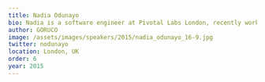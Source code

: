 ```yaml
---
title: Nadia Odunayo
bio: Nadia is a software engineer at Pivotal Labs London, recently working on the Cloud Foundry team. She joined the company after graduating from a software development bootcamp. Before that, while studying at Oxford for a degree in Economics, she fell in love with game theory. Nadia is a tech startup enthusiast, and in her spare time she runs The StoryGraph, an online creative writing publication.
author: GORUCO
image: /assets/images/speakers/2015/nadia_odunayo_16-9.jpg
twitter: nodunayo
location: London, UK
order: 6
year: 2015
---
```


